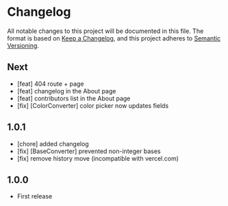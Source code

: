 # Changelog
All notable changes to this project will be documented in this file.
The format is based on [Keep a Changelog](https://keepachangelog.com/en/1.0.0/),
and this project adheres to [Semantic Versioning](https://semver.org/spec/v2.0.0.html).

## Next
- [feat] 404 route + page
- [feat] changelog in the About page 
- [feat] contributors list in the About page 
- [fix] [ColorConverter] color picker now updates fields 

## 1.0.1
- [chore] added changelog
- [fix] [BaseConverter] prevented non-integer bases
- [fix] remove history move (incompatible with vercel.com)

## 1.0.0
- First release